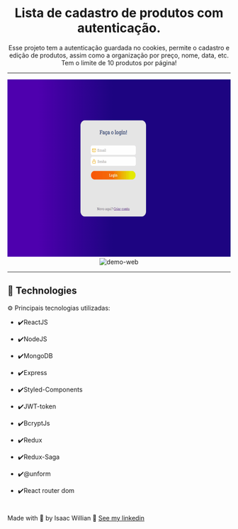  <h1 align="center">Lista de cadastro de produtos com autenticação.</h1>

<p align="center">Esse projeto tem a autenticação guardada no cookies, permite o cadastro e edição de produtos, assim como a organização por preço, nome, data, etc. Tem o limite de 10 produtos por página!</p>

---

<div align="center" >
  <img src="./github/readme1.gif" alt="demo-web" height="400">
  <img src="./github/readme2.gif" alt="demo-web" height="400">
</div>

---

## 🚀 Technologies

⚙️ Principais tecnologias utilizadas:

- ✔️ReactJS

- ✔️NodeJS

- ✔️MongoDB

- ✔️Express

- ✔️Styled-Components

- ✔️JWT-token

- ✔️BcryptJs

- ✔️Redux

- ✔️Redux-Saga

- ✔️@unform

- ✔️React router dom

#

Made with 💙 by Isaac Willian 👋 [See my linkedin](https://www.linkedin.com/in/isaaacwillian/)
